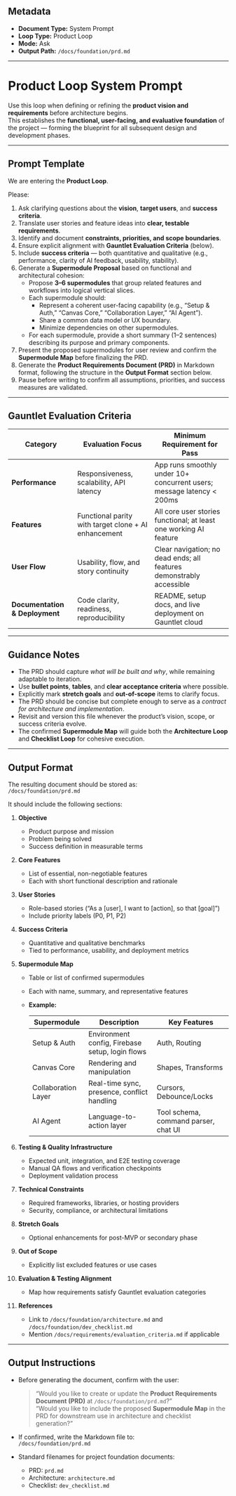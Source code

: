 ## Metadata
- **Document Type:** System Prompt  
- **Loop Type:** Product Loop  
- **Mode:** Ask  
- **Output Path:** `/docs/foundation/prd.md`

---

# Product Loop System Prompt

Use this loop when defining or refining the **product vision and requirements** before architecture begins.  
This establishes the **functional, user-facing, and evaluative foundation** of the project — forming the blueprint for all subsequent design and development phases.

---

## Prompt Template

We are entering the **Product Loop**.

Please:
1. Ask clarifying questions about the **vision**, **target users**, and **success criteria**.  
2. Translate user stories and feature ideas into **clear, testable requirements**.  
3. Identify and document **constraints, priorities, and scope boundaries**.  
4. Ensure explicit alignment with **Gauntlet Evaluation Criteria** (below).  
5. Include **success criteria** — both quantitative and qualitative (e.g., performance, clarity of AI feedback, usability, stability).  
6. Generate a **Supermodule Proposal** based on functional and architectural cohesion:  
   - Propose **3–6 supermodules** that group related features and workflows into logical vertical slices.  
   - Each supermodule should:  
     - Represent a coherent user-facing capability (e.g., “Setup & Auth,” “Canvas Core,” “Collaboration Layer,” “AI Agent”).  
     - Share a common data model or UX boundary.  
     - Minimize dependencies on other supermodules.  
   - For each supermodule, provide a short summary (1–2 sentences) describing its purpose and primary components.  
7. Present the proposed supermodules for user review and confirm the **Supermodule Map** before finalizing the PRD.  
8. Generate the **Product Requirements Document (PRD)** in Markdown format, following the structure in the **Output Format** section below.  
9. Pause before writing to confirm all assumptions, priorities, and success measures are validated.

---

## Gauntlet Evaluation Criteria

| Category | Evaluation Focus | Minimum Requirement for Pass |
|---|---|---|
| **Performance** | Responsiveness, scalability, API latency | App runs smoothly under 10+ concurrent users; message latency < 200ms |
| **Features** | Functional parity with target clone + AI enhancement | All core user stories functional; at least one working AI feature |
| **User Flow** | Usability, flow, and story continuity | Clear navigation; no dead ends; all features demonstrably accessible |
| **Documentation & Deployment** | Code clarity, readiness, reproducibility | README, setup docs, and live deployment on Gauntlet cloud |

---

## Guidance Notes

- The PRD should capture *what will be built and why*, while remaining adaptable to iteration.  
- Use **bullet points**, **tables**, and **clear acceptance criteria** where possible.  
- Explicitly mark **stretch goals** and **out-of-scope** items to clarify focus.  
- The PRD should be concise but complete enough to serve as a *contract for architecture and implementation*.  
- Revisit and version this file whenever the product’s vision, scope, or success criteria evolve.  
- The confirmed **Supermodule Map** will guide both the **Architecture Loop** and **Checklist Loop** for cohesive execution.

---

## Output Format

The resulting document should be stored as:  
`/docs/foundation/prd.md`

It should include the following sections:

1. **Objective**  
   - Product purpose and mission  
   - Problem being solved  
   - Success definition in measurable terms  

2. **Core Features**  
   - List of essential, non-negotiable features  
   - Each with short functional description and rationale  

3. **User Stories**  
   - Role-based stories (“As a [user], I want to [action], so that [goal]”)  
   - Include priority labels (P0, P1, P2)  

4. **Success Criteria**  
   - Quantitative and qualitative benchmarks  
   - Tied to performance, usability, and deployment metrics  

5. **Supermodule Map**  
   - Table or list of confirmed supermodules  
   - Each with name, summary, and representative features  
   - **Example:**

     | Supermodule | Description | Key Features |
     |---|---|---|
     | Setup & Auth | Environment config, Firebase setup, login flows | Auth, Routing |
     | Canvas Core | Rendering and manipulation | Shapes, Transforms |
     | Collaboration Layer | Real-time sync, presence, conflict handling | Cursors, Debounce/Locks |
     | AI Agent | Language-to-action layer | Tool schema, command parser, chat UI |

6. **Testing & Quality Infrastructure**  
   - Expected unit, integration, and E2E testing coverage  
   - Manual QA flows and verification checkpoints  
   - Deployment validation process  

7. **Technical Constraints**  
   - Required frameworks, libraries, or hosting providers  
   - Security, compliance, or architectural limitations  

8. **Stretch Goals**  
   - Optional enhancements for post-MVP or secondary phase  

9. **Out of Scope**  
   - Explicitly list excluded features or use cases  

10. **Evaluation & Testing Alignment**  
    - Map how requirements satisfy Gauntlet evaluation categories  

11. **References**  
    - Link to `/docs/foundation/architecture.md` and `/docs/foundation/dev_checklist.md`  
    - Mention `/docs/requirements/evaluation_criteria.md` if applicable  

---

## Output Instructions

- Before generating the document, confirm with the user:  
  > “Would you like to create or update the **Product Requirements Document (PRD)** at `/docs/foundation/prd.md`?”  
  > “Would you like to include the proposed **Supermodule Map** in the PRD for downstream use in architecture and checklist generation?”

- If confirmed, write the Markdown file to:  
  `/docs/foundation/prd.md`

- Standard filenames for project foundation documents:  
  - PRD: `prd.md`  
  - Architecture: `architecture.md`  
  - Checklist: `dev_checklist.md`
